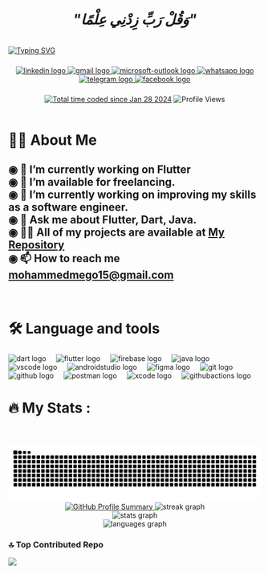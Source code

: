 
<div align="center">
  
# *"وَقُلْ رَبِّ زِدْنِي عِلْمًا"*

</div>
<br clear="both">
<a href="https://git.io/typing-svg"><img src="https://readme-typing-svg.demolab.com?font=Protest+Guerrilla&weight=900&size=45&pause=1000&color=F78918&width=835&height=100&lines=Hey+there%2C+I'm+Mohmed+%F0%9F%98%8A%E2%9C%8C%EF%B8%8F" alt="Typing SVG" /></a>

###

<div align="center">
  <a href="https://www.linkedin.com/in/mohamed-magdy-0ba1042a0/" target="_blank">
    <img src="https://img.shields.io/static/v1?message=LinkedIn&logo=linkedin&label=&color=0077B5&logoColor=white&labelColor=&style=flat" height="28" alt="linkedin logo"  />
  </a>
  <a href="https://mail.google.com/mail/u/0/#search/mohammedmego15%40gmail.com?compose=new" target="_blank">
    <img src="https://img.shields.io/static/v1?message=Gmail&logo=gmail&label=&color=D14836&logoColor=white&labelColor=&style=flat" height="28" alt="gmail logo"  />
  </a>
  <a href="https://outlook.office.com/mail/mohamed21-01150@student.eelu.edu.eg/" target="_blank">
    <img src="https://img.shields.io/static/v1?message=Outlook&logo=microsoft-outlook&label=&color=0078D4&logoColor=white&labelColor=&style=flat" height="28" alt="microsoft-outlook logo"  />
  </a>
  <a href="https://wa.me/message/L2Q4EHHBNB33M1" target="_blank">
    <img src="https://img.shields.io/static/v1?message=Whatsapp&logo=whatsapp&label=&color=25D366&logoColor=white&labelColor=&style=flat" height="28" alt="whatsapp logo"  />
  </a>
  <a href="https://t.me/mohmd2301" target="_blank">
    <img src="https://img.shields.io/static/v1?message=Telegram&logo=telegram&label=&color=2CA5E0&logoColor=white&labelColor=&style=flat" height="28" alt="telegram logo"  />
  </a>
  <a href="https://www.facebook.com/profile.php?id=61553260032452" target="_blank">
    <img src="https://img.shields.io/static/v1?message=Facebook&logo=facebook&label=&color=1877F2&logoColor=white&labelColor=&style=flat" height="28" alt="facebook logo"  />
  </a>
<!--     <a href="https://x.com/MEGO_1911" target="_blank">
     <img src="https://img.shields.io/static/v1?message=Twitter&logo=twitter&label=&color=1DA1F2&logoColor=white&labelColor=&style=flat" height="28" alt="twitter logo"  />
    </a>
    <a href="https://www.instagram.com/mohmedmgdyy/" target="_blank">
      <img src="https://img.shields.io/static/v1?message=Instagram&logo=instagram&label=&color=E4405F&logoColor=white&labelColor=&style=flat" height="28" alt="instagram logo"  />
    </a> -->

</div>

###
<!--
<div align="center">
  <a href="https://open.spotify.com/user/gg7uwoufa3gzbyjc8lv891qu0">
    <img src="https://spotify-recently-played-readme.vercel.app/api?user=gg7uwoufa3gzbyjc8lv891qu0&count=10&unique=true" alt="Spotify recently played"  />
  </a>
</div>
###
-->
<div align="center">
  
<!--  ![Code Time](http://img.shields.io/badge/Code%20Time-338%20hrs%2054%20mins-blue) -->
  <a href="https://wakatime.com/@018d50f0-48a3-4cfc-8081-47a7e8de1753"><img src="https://wakatime.com/badge/user/018d50f0-48a3-4cfc-8081-47a7e8de1753.svg" alt="Total time coded since Jan 28 2024" /></a>
  ![Profile Views](http://img.shields.io/badge/Profile%20Views-289-blue) <br> <br>
</div>



# 👩‍💻  About Me

###

<h2 align="left">◉ 🔭 I’m currently working on Flutter <br>◉ 🤝 I’m available for freelancing.<br>◉ 🔭 I’m currently working on improving my skills as a software engineer.<br>◉ 💬 Ask me about Flutter, Dart, Java.<br>
   ◉ 👨‍💻 All of my projects are available at <a href="https://github.com/mohamedmagdy2301?page=1&tab=repositories" target="_blank">My Repository </a><br>
◉ 📫 How to reach me <a href="https://mail.google.com/mail/u/0/#search/mohammedmego15%40gmail.com?compose=new" target="_blank">mohammedmego15@gmail.com </a></h2><br>


# 🛠 Language and tools

###

<div align="left">
  <img src="https://cdn.jsdelivr.net/gh/devicons/devicon/icons/dart/dart-original.svg" height="40" alt="dart logo"  />
  <img width="12" />
  <img src="https://cdn.jsdelivr.net/gh/devicons/devicon/icons/flutter/flutter-original.svg" height="40" alt="flutter logo"  />
  <img width="12" />
  <img src="https://cdn.jsdelivr.net/gh/devicons/devicon/icons/firebase/firebase-plain-wordmark.svg" height="40" alt="firebase logo"  />
  <img width="12" />
  <img src="https://cdn.jsdelivr.net/gh/devicons/devicon/icons/java/java-original.svg" height="40" alt="java logo"  />
  <img width="12" />
  <img src="https://cdn.jsdelivr.net/gh/devicons/devicon/icons/vscode/vscode-original.svg" height="40" alt="vscode logo"  />
  <img width="12" />
  <img src="https://cdn.jsdelivr.net/gh/devicons/devicon/icons/androidstudio/androidstudio-original.svg" height="40" alt="androidstudio logo"  />
  <img width="12" />
  <img src="https://cdn.jsdelivr.net/gh/devicons/devicon/icons/figma/figma-original.svg" height="40" alt="figma logo"  />
  <img width="12" />
  <img src="https://cdn.simpleicons.org/git/F05032" height="40" alt="git logo"  />
  <img width="12" />
  <img src="https://skillicons.dev/icons?i=github" height="40" alt="github logo"  />
  <img width="12" />
  <img src="https://cdn.simpleicons.org/postman/FF6C37" height="40" alt="postman logo"  />
  <img width="12" />
  <img src="https://cdn.simpleicons.org/xcode/147EFB" height="40" alt="xcode logo"  />
  <img width="12" />
  <img src="https://cdn.simpleicons.org/githubactions/2088FF" height="40" alt="githubactions logo"  />
</div>

###

# 🔥   My Stats :

###
<br clear="both">
<div align="center">
 <br>
<img src="https://raw.githubusercontent.com/mohamedmagdy2301/mohamedmagdy2301/output/snake.svg" alt="Snake animation" />
  <br>
  <a href="https://github.com/mohamedmagdy2301">
    <img src="https://github-profile-summary-cards.vercel.app/api/cards/profile-details?username=mohamedmagdy2301&theme=apprentice" alt="GitHub Profile Summary" />
  </a>
<!--   <a href="https://wakatime.com"><img src="https://wakatime.com/share/@mohamedmagdy/39aff30d-bc77-4d3d-aa4d-4a963bd3b905.png" /></a> -->
   <img src="https://streak-stats.demolab.com?user=mohamedmagdy2301&locale=en&mode=daily&theme=apprentice&hide_border=true&border_radius=20&date_format=j%20M%5B%20Y%5D&order=3" height="220" alt="streak graph"  />
  <br clear="both">
  <img src="https://github-readme-stats.vercel.app/api?username=mohamedmagdy2301&hide_title=false&hide_rank=false&show_icons=true&include_all_commits=false&count_private=false&disable_animations=false&border_radius=20&theme=apprentice&locale=en&hide_border=true&order=1&rank_icon=percentile" height="220" alt="stats graph"  />
  <br clear="both">
  <img src="https://github-readme-stats.vercel.app/api/top-langs?username=mohamedmagdy2301&locale=en&hide_title=false&layout=compact&card_width=320&langs_count=8&theme=apprentice&hide_border=true&order=2" height="220" alt="languages graph"  />
  <br clear="both">

<!--   <img src="https://github-profile-trophy.vercel.app?username=mohamedmagdy2301&theme=apprentice&no-bg=false&no-frame=true&column=4&row=2&margin-h=14&margin-w=27" height="150" alt="trophy graph"  />
  <img src="https://github-readme-activity-graph.vercel.app/graph?username=mohamedmagdy2301&theme=one-dark&radius=10&area=true&hide_border=true&hide_title=false" height="250" alt="activity-graph graph"  /> -->
<!--     <a href="https://wakatime.com"><img src="https://wakatime.com/share/@mohamedmagdy/737080b1-f9a9-44d0-8c65-ce9610c64382.png" /></a> -->
</div>

### 🔝 Top Contributed Repo
![](https://github-contributor-stats.vercel.app/api?username=mohamedmagdy2301&limit=5&theme=dark&combine_all_yearly_contributions=true)



